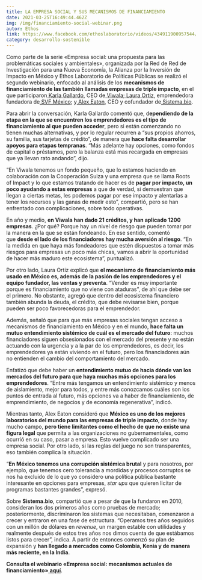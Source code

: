 ```yaml
---
title: LA EMPRESA SOCIAL Y SUS MECANISMOS DE FINANCIAMIENTO
date: 2021-03-25T16:49:44.462Z
img: /img/financiamiento-social-webinar.png
autor: Ethos
link: https://www.facebook.com/ethoslaboratorio/videos/434911900957544/
category: desarrollo-sostenible
---
```

<!--StartFragment-->

Como parte de la serie «Empresa social: una propuesta para las problemáticas sociales y ambientales», organizada por la Red de Red de Investigación para una Nueva Economía, la Alianza por la Inversión de Impacto en México y Ethos Laboratorio de Políticas Públicas se realizó el segundo webinario, enfocado al análisis de los **mecanismos de financiamiento de las también llamadas empresas de triple impacto**, en el que participaron[ Karla Gallardo](https://www.linkedin.com/in/kgallardo/), CEO de[ Viwala](https://www.linkedin.com/company/viwala/?originalSubdomain=mx);[ Laura Ortiz](https://www.linkedin.com/in/lauraom/?originalSubdomain=mx), emprendedora fundadora de[ SVF México](https://svx.mx/); y[ Alex Eaton](https://www.linkedin.com/in/alexander-eaton-4ab4708/), CEO y cofundador de[ Sistema.bio](https://sistema.bio/mx/).

Para abrir la conversación, Karla Gallardo comentó que, d**ependiendo de la etapa en la que se encuentren los emprendedores es el tipo de financiamiento al que pueden acceder**, pero si están comenzando no tienen muchas alternativas, y por lo regular recurren a “sus propios ahorros, su familia, sus tarjetas de crédito”, de manera que **hace falta desarrollar apoyos para etapas tempranas**. “Más adelante hay opciones, como fondos de capital o préstamos, pero la balanza está mas recargada en empresas que ya llevan rato andando”, dijo.

“En Viwala tenemos un fondo pequeño, que lo estamos haciendo en colaboración con la Cooperación Suiza y una empresa que se llama Roots of Impact y lo que estamos tratando de hacer es de **pagar por impacto, un poco ayudando a estas empresas** a que de verdad, si demuestran que llegan a ciertas metas, les podemos pagar por ese impacto y alentarlas a tener los recursos y las ganas de medir esto”, compartió, pero se han enfrentado con complicaciones, sobre todo operativas.

En año y medio, **en Viwala han dado 21 créditos, y han aplicado 1200 empresas**. ¿Por qué? Porque hay un nivel de riesgo que pueden tomar por la manera en la que se están fondeando. En ese sentido, comentó que **desde el lado de los financiadores hay mucha aversión al riesgo**. “En la medida en que haya más fondeadores que estén dispuestos a tomar más riesgos para empresas un poco más chicas, vamos a abrir la oportunidad de hacer más maduro este ecosistema”, puntualizó.

Por otro lado, Laura Ortiz explicó que **el mecanismo de financiamiento más usado en México es, además de la pasión de los emprendedores y el equipo fundador, las ventas y preventa**. “Vender es muy importante porque es financiamiento que no viene con ataduras”, de ahí que debe ser el primero. No obstante, agregó que dentro del ecosistema financiero también abunda la deuda, el crédito, que debe revisarse bien, porque pueden ser poco favorecedoras para el emprendedor.

Además, señaló que para que más empresas sociales tengan acceso a mecanismos de financiamiento en México y en el mundo, **hace falta un mutuo entendimiento sistémico de cuál es el mercado del futuro**: muchos financiadores siguen obsesionados con el mercado del presente y no están actuando con la urgencia y a la par de los emprendedores, es decir, los emprendedores ya están viviendo en el futuro, pero los financiadores aún no entienden el cambio del comportamiento del mercado.

Enfatizó que debe haber un **entendimiento mutuo de hacia dónde van los mercados del futuro para que haya muchas más opciones para los emprendedores**. “Entre más tengamos un entendimiento sistémico y menos de aislamiento, mejor para todos, y entre más conozcamos cuáles son los puntos de entrada al futuro, más opciones va a haber de financiamiento, de emprendimiento, de negocios y de economía regenerativa”, indicó.

Mientras tanto, Alex Eaton consideró que **México es uno de los mejores laboratorios del mundo para las empresas de triple impacto**, donde hay mucho campo, **pero tiene limitantes como el hecho de que no existe una figura legal** que permita a las organizaciones no gubernamentales, como ocurrió en su caso, pasar a empresa. Esto vuelve complicado ser una empresa social. Por otro lado, si las reglas del juego no son transparentes, eso también complica la situación.

“**En México tenemos una corrupción sistémica brutal** y para nosotros, por ejemplo, que tenemos cero tolerancia a mordidas y procesos corruptos se nos ha excluido de lo que yo considero una política pública bastante interesante en opciones para empresas, *star ups* que quieren licitar de programas bastantes grandes”, expresó.

Sobre **Sistema.bio**, compartió que a pesar de que la fundaron en 2010, consideran los dos primeros años como pruebas de mercado; posteriormente, discriminaron los sistemas que necesitaban, comenzaron a crecer y entraron en una fase de estructura. “Operamos tres años seguidos con un millón de dólares en *revenue*, un margen estable con utilidades y realmente después de estos tres años nos dimos cuenta de que estábamos listos para crecer”, indica. A partir de entonces comenzó su plan de expansión y **han llegado a mercados como Colombia, Kenia y de manera más reciente, en la India**.

**Consulta el webinario «Empresa social: mecanismos actuales de financiamiento»**[ **aquí**](https://bit.ly/39fS0p6).

<!--EndFragment-->